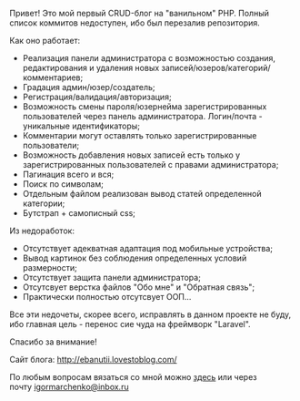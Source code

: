 Привет!
Это мой первый CRUD-блог на "ванильном" PHP. 
Полный список коммитов недоступен, ибо был перезалив репозитория.

Как оно работает:
- Реализация панели администратора с возможностью создания, редактирования и удаления новых записей/юзеров/категорий/комментариев;
- Градация админ/юзер/создатель;
- Регистрация/валидация/авторизация;
- Возможность смены пароля/юзернейма зарегистрированных пользователей через панель администратора. Логин/почта - уникальные идентификаторы;
- Комментарии могут оставлять только зарегистрированные пользователи;
- Возможность добавления новых записей есть только у зарегистрированных пользователей с правами администратора;
- Пагинация всего и вся;
- Поиск по символам;
- Отдельным файлом реализован вывод статей определенной категории;
- Бутстрап + самописный css;

Из недоработок:
- Отсутствует адекватная адаптация под мобильные устройства;
- Вывод картинок без соблюдения определенных условий размерности;
- Отсутствует защита панели администратора;
- Отсутсвует верстка файлов "Обо мне" и "Обратная связь";
- Практически полностью отсутсвует ООП...

Все эти недочеты, скорее всего, исправлять в данном проекте не буду, ибо главная цель - перенос сие чуда на фреймворк "Laravel".

Спасибо за внимание!

Сайт блога: http://ebanutii.lovestoblog.com/

По любым вопросам вязаться со мной можно <a href="https://t.me/ti_ebanutii_ti_chto_delaew"><i class="fab fa-telegram"></i>здесь</a> или через почту<span><i class="fas fa-envelope"></i>&nbsp;igormarchenko@inbox.ru</span><br>
